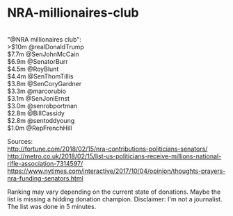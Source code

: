 # NRA-millionaires-club
<br>
"@NRA millionaires club":  <br>
>$10m @realDonaldTrump <br>
$7.7m @SenJohnMcCain <br>
$6.9m @SenatorBurr <br>
$4.5m @RoyBlunt<br>
$4.4m @SenThomTillis<br>
$3.8m @SenCoryGardner  <br>
$3.3m @marcorubio<br>
$3.1m @SenJoniErnst <br>
$3.0m @senrobportman <br>
$2.8m @BillCassidy <br>
$2.8m @sentoddyoung<br>
$1.0m @RepFrenchHill <br>


Sources:<br>
http://fortune.com/2018/02/15/nra-contributions-politicians-senators/<br>
http://metro.co.uk/2018/02/15/list-us-politicians-receive-millions-national-rifle-association-7314597/<br>
https://www.nytimes.com/interactive/2017/10/04/opinion/thoughts-prayers-nra-funding-senators.html<br>

Ranking may vary depending on the current state of donations.
Maybe the list is missing a hidding donation champion.
Disclaimer: I'm not a journalist. The list was done in 5 minutes.
